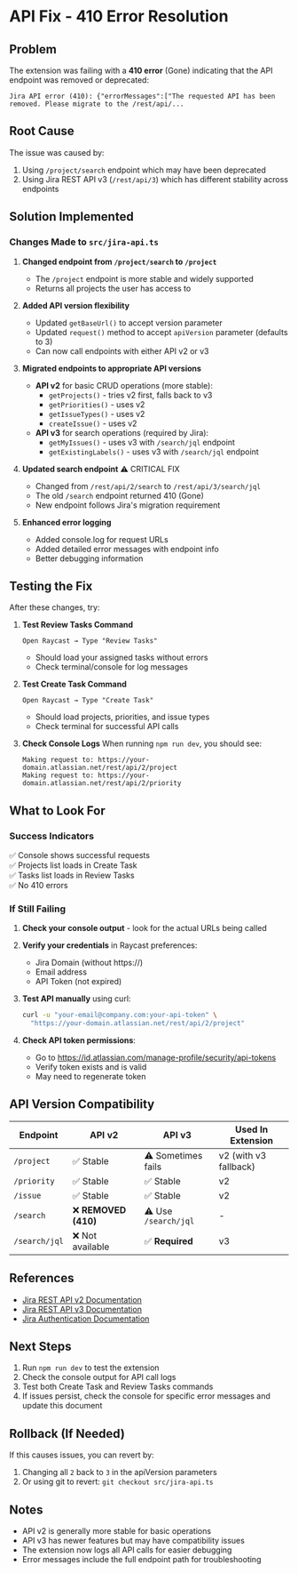 # API Fix - 410 Error Resolution

## Problem
The extension was failing with a **410 error** (Gone) indicating that the API endpoint was removed or deprecated:
```
Jira API error (410): {"errorMessages":["The requested API has been removed. Please migrate to the /rest/api/...
```

## Root Cause
The issue was caused by:
1. Using `/project/search` endpoint which may have been deprecated
2. Using Jira REST API v3 (`/rest/api/3`) which has different stability across endpoints

## Solution Implemented

### Changes Made to `src/jira-api.ts`

1. **Changed endpoint from `/project/search` to `/project`**
   - The `/project` endpoint is more stable and widely supported
   - Returns all projects the user has access to

2. **Added API version flexibility**
   - Updated `getBaseUrl()` to accept version parameter
   - Updated `request()` method to accept `apiVersion` parameter (defaults to 3)
   - Can now call endpoints with either API v2 or v3

3. **Migrated endpoints to appropriate API versions**
   - **API v2** for basic CRUD operations (more stable):
     - `getProjects()` - tries v2 first, falls back to v3
     - `getPriorities()` - uses v2
     - `getIssueTypes()` - uses v2
     - `createIssue()` - uses v2
   - **API v3** for search operations (required by Jira):
     - `getMyIssues()` - uses v3 with `/search/jql` endpoint
     - `getExistingLabels()` - uses v3 with `/search/jql` endpoint

4. **Updated search endpoint** ⚠️ CRITICAL FIX
   - Changed from `/rest/api/2/search` to `/rest/api/3/search/jql`
   - The old `/search` endpoint returned 410 (Gone)
   - New endpoint follows Jira's migration requirement

5. **Enhanced error logging**
   - Added console.log for request URLs
   - Added detailed error messages with endpoint info
   - Better debugging information

## Testing the Fix

After these changes, try:

1. **Test Review Tasks Command**
   ```
   Open Raycast → Type "Review Tasks"
   ```
   - Should load your assigned tasks without errors
   - Check terminal/console for log messages

2. **Test Create Task Command**
   ```
   Open Raycast → Type "Create Task"
   ```
   - Should load projects, priorities, and issue types
   - Check terminal for successful API calls

3. **Check Console Logs**
   When running `npm run dev`, you should see:
   ```
   Making request to: https://your-domain.atlassian.net/rest/api/2/project
   Making request to: https://your-domain.atlassian.net/rest/api/2/priority
   ```

## What to Look For

### Success Indicators
✅ Console shows successful requests  
✅ Projects list loads in Create Task  
✅ Tasks list loads in Review Tasks  
✅ No 410 errors  

### If Still Failing

1. **Check your console output** - look for the actual URLs being called
2. **Verify your credentials** in Raycast preferences:
   - Jira Domain (without https://)
   - Email address
   - API Token (not expired)

3. **Test API manually** using curl:
   ```bash
   curl -u "your-email@company.com:your-api-token" \
     "https://your-domain.atlassian.net/rest/api/2/project"
   ```

4. **Check API token permissions**:
   - Go to https://id.atlassian.com/manage-profile/security/api-tokens
   - Verify token exists and is valid
   - May need to regenerate token

## API Version Compatibility

| Endpoint | API v2 | API v3 | Used In Extension |
|----------|--------|--------|-------------------|
| `/project` | ✅ Stable | ⚠️ Sometimes fails | v2 (with v3 fallback) |
| `/priority` | ✅ Stable | ✅ Stable | v2 |
| `/issue` | ✅ Stable | ✅ Stable | v2 |
| `/search` | ❌ **REMOVED (410)** | ⚠️ Use `/search/jql` | - |
| `/search/jql` | ❌ Not available | ✅ **Required** | v3 |

## References

- [Jira REST API v2 Documentation](https://developer.atlassian.com/cloud/jira/platform/rest/v2/)
- [Jira REST API v3 Documentation](https://developer.atlassian.com/cloud/jira/platform/rest/v3/)
- [Jira Authentication Documentation](https://developer.atlassian.com/cloud/jira/platform/basic-auth-for-rest-apis/)

## Next Steps

1. Run `npm run dev` to test the extension
2. Check the console output for API call logs
3. Test both Create Task and Review Tasks commands
4. If issues persist, check the console for specific error messages and update this document

## Rollback (If Needed)

If this causes issues, you can revert by:
1. Changing all `2` back to `3` in the apiVersion parameters
2. Or using git to revert: `git checkout src/jira-api.ts`

## Notes

- API v2 is generally more stable for basic operations
- API v3 has newer features but may have compatibility issues
- The extension now logs all API calls for easier debugging
- Error messages include the full endpoint path for troubleshooting

